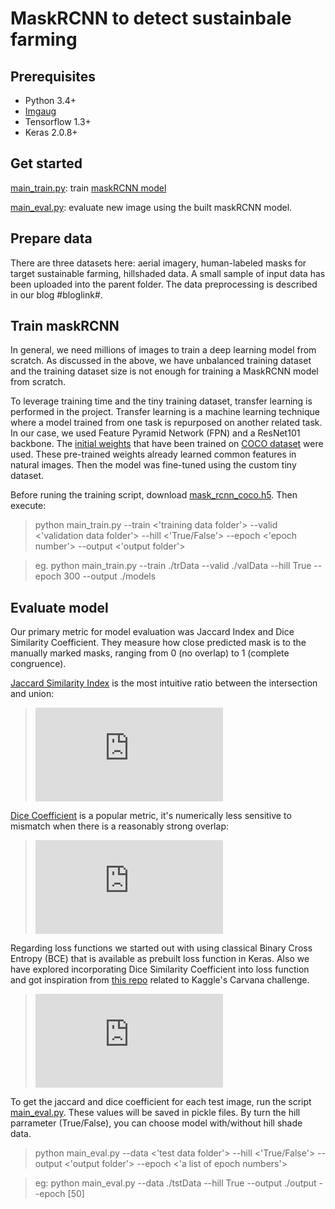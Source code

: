 # MaskRCNN to detect sustainbale farming

## Prerequisites
- Python 3.4+
- [Imgaug](https://github.com/aleju/imgaug)
- Tensorflow 1.3+
- Keras 2.0.8+

## Get started

[main_train.py](https://github.com/olgaliak/segmentation-unet-maskrcnn/blob/master/maskRCNN/main_train.py): train [maskRCNN model](https://github.com/matterport/Mask_RCNN) 

[main_eval.py](https://github.com/olgaliak/segmentation-unet-maskrcnn/blob/master/maskRCNN/main_eval.py): evaluate new image using the built maskRCNN model. 

## Prepare data

There are three datasets here: aerial imagery, human-labeled masks for target sustainable farming, hillshaded data. A small sample of input data has been uploaded into the parent folder. The data preprocessing is described in our blog #bloglink#.

## Train maskRCNN
In general, we need millions of images to train a deep learning model from scratch. As discussed in the above, we have unbalanced training dataset and the training dataset size is not enough for training a MaskRCNN model from scratch.

To leverage training time and the tiny training dataset, transfer learning is performed in the project. Transfer learning is a machine learning technique where a model trained from one task is repurposed on another related task. In our case, we used Feature Pyramid Network (FPN) and a ResNet101 backbone. The [initial weights](https://github.com/matterport/Mask_RCNN/releases) that have been trained on [COCO dataset](http://cocodataset.org/#home) were used. These pre-trained weights already learned common features in natural images. Then the model was fine-tuned using the custom tiny dataset. 

Before runing the training script, download [mask_rcnn_coco.h5](https://github.com/matterport/Mask_RCNN/releases/download/v2.0/mask_rcnn_coco.h5). Then execute:
> python main_train.py --train <'training data folder'> --valid <'validation data folder'> --hill <'True/False'> --epoch <'epoch number'> --output <'output folder'>

> eg. python main_train.py --train ./trData --valid ./valData --hill True --epoch 300 --output ./models

## Evaluate model

Our primary metric for model evaluation was Jaccard Index and Dice Similarity Coefficient. They measure how close predicted mask is to the manually marked masks, ranging from 0 (no overlap) to 1 (complete congruence).

[Jaccard Similarity Index](https://en.wikipedia.org/wiki/Jaccard_index) is the most intuitive ratio between the intersection and union:

> ![](https://latex.codecogs.com/svg.latex?J%28A%2CB%29%20%3D%20%5Cfrac%7B%7CA%5Ccap%20B%7C%7D%7B%7CA%7C&plus;%7CB%7C-%7CA%5Ccap%20B%7C%7D)

[Dice Coefficient](https://en.wikipedia.org/wiki/S%C3%B8rensen%E2%80%93Dice_coefficient) is a popular metric, it's numerically less sensitive to mismatch when there is a reasonably strong overlap:

> ![](https://latex.codecogs.com/svg.latex?DSC%28A%2CB%29%20%3D%20%5Cfrac%7B2%7CA%5Ccap%20B%7C%7D%7B%7CA%7C&plus;%7CB%7C%7D)

Regarding loss functions we started out with using classical Binary Cross Entropy (BCE) that is available as prebuilt loss function in Keras.
Also we have explored incorporating Dice Similarity Coefficient  into loss function and got inspiration from [this repo](https://github.com/killthekitten/kaggle-carvana-2017) related to Kaggle's Carvana challenge. 

> ![](https://latex.codecogs.com/svg.latex?BCE_%7BDSC%7D%20%3D%20%5Cfrac%7B1%7D%7B2%7DBCE&plus;%5Cfrac%7B1%7D%7B2%7D%7B%281-DSC%29%7D)

To get the jaccard and dice coefficient for each test image, run the script [main_eval.py](https://github.com/olgaliak/segmentation-unet-maskrcnn/blob/master/maskRCNN/main_eval.py). These values will be saved in pickle files. By turn the hill parrameter (True/False), you can choose model with/without hill shade data.

> python main_eval.py --data <'test data folder'> --hill <'True/False'> --output <'output folder'> --epoch <'a list of epoch numbers'>

> eg: python main_eval.py --data ./tstData --hill True --output ./output --epoch [50]


